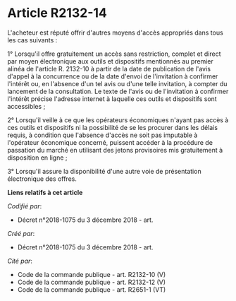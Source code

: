 # Article R2132-14

L'acheteur est réputé offrir d'autres moyens d'accès appropriés dans tous les cas suivants : 

1° Lorsqu'il offre gratuitement un accès sans restriction, complet et direct par moyen électronique aux outils et dispositifs
mentionnés au premier alinéa de l'article R. 2132-10 à partir de la date de publication de l'avis d'appel à la concurrence ou
de la date d'envoi de l'invitation à confirmer l'intérêt ou, en l'absence d'un tel avis ou d'une telle invitation, à compter
du lancement de la consultation. Le texte de l'avis ou de l'invitation à confirmer l'intérêt précise l'adresse internet à
laquelle ces outils et dispositifs sont accessibles ; 

2° Lorsqu'il veille à ce que les opérateurs économiques n'ayant pas accès à ces outils et dispositifs ni la possibilité de se
les procurer dans les délais requis, à condition que l'absence d'accès ne soit pas imputable à l'opérateur économique
concerné, puissent accéder à la procédure de passation du marché en utilisant des jetons provisoires mis gratuitement à
disposition en ligne ; 

3° Lorsqu'il assure la disponibilité d'une autre voie de présentation électronique des offres.

**Liens relatifs à cet article**

_Codifié par_:

  - Décret n°2018-1075 du 3 décembre 2018 - art.

_Créé par_:

  - Décret n°2018-1075 du 3 décembre 2018 - art.

_Cité par_:

  - Code de la commande publique - art. R2132-10 (V)
  - Code de la commande publique - art. R2132-12 (V)
  - Code de la commande publique - art. R2651-1 (VT)
